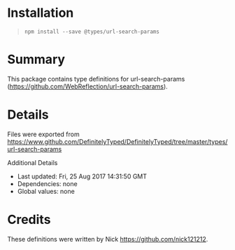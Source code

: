 # Installation
> `npm install --save @types/url-search-params`

# Summary
This package contains type definitions for url-search-params (https://github.com/WebReflection/url-search-params).

# Details
Files were exported from https://www.github.com/DefinitelyTyped/DefinitelyTyped/tree/master/types/url-search-params

Additional Details
 * Last updated: Fri, 25 Aug 2017 14:31:50 GMT
 * Dependencies: none
 * Global values: none

# Credits
These definitions were written by Nick <https://github.com/nick121212>.

